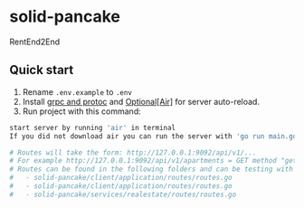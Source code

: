 # solid-pancake

RentEnd2End

## Quick start

1. Rename `.env.example` to `.env`
2. Install [grpc and protoc](https://grpc.io/docs/languages/go/quickstart/)
   and [Optional[Air]](https://github.com/cosmtrek/air) for server auto-reload.
3. Run project with this command:

```bash
start server by running 'air' in terminal 
If you did not download air you can run the server with 'go run main.go' from the root directory

# Routes will take the form: http://127.0.0.1:9092/api/v1/...
# For example http://127.0.0.1:9092/api/v1/apartments = GET method "get all apartments"
# Routes can be found in the following folders and can be testing with curl or Postman:
#   - solid-pancake/client/application/routes/routes.go
#   - solid-pancake/client/application/routes/routes.go
#   - solid-pancake/services/realestate/routes/routes.go
```